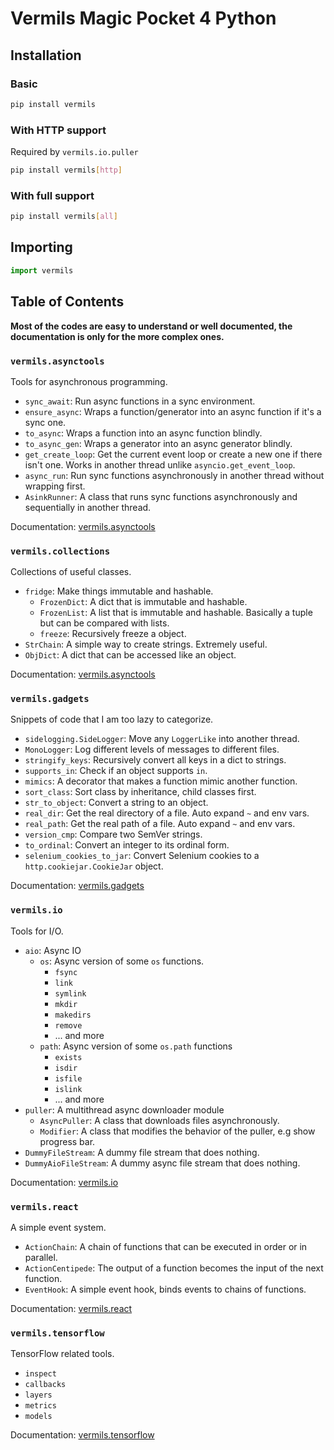 # Vermils Magic Pocket 4 Python

## Installation

### Basic

```Bash
pip install vermils
```

### With HTTP support

Required by `vermils.io.puller`

```Bash
pip install vermils[http]
```

### With full support

```Bash
pip install vermils[all]
```

## Importing

```Python
import vermils
```

## Table of Contents

**Most of the codes are easy to understand or well documented, the documentation is only for the more complex ones.**

### `vermils.asynctools`

Tools for asynchronous programming.

- `sync_await`: Run async functions in a sync environment.
- `ensure_async`: Wraps a function/generator into an async function if it's a sync one.
- `to_async`: Wraps a function into an async function blindly.
- `to_async_gen`: Wraps a generator into an async generator blindly.
- `get_create_loop`: Get the current event loop or create a new one if there isn't one. Works in another thread unlike `asyncio.get_event_loop`.
- `async_run`: Run sync functions asynchronously in another thread without wrapping first.
- `AsinkRunner`: A class that runs sync functions asynchronously and sequentially in another thread.

Documentation: [vermils.asynctools](./docs/asynctools.md)

### `vermils.collections`

Collections of useful classes.

- `fridge`: Make things immutable and hashable.
  - `FrozenDict`: A dict that is immutable and hashable.
  - `FrozenList`: A list that is immutable and hashable. Basically a tuple but can be compared with lists.
  - `freeze`: Recursively freeze a object.
- `StrChain`: A simple way to create strings. Extremely useful.
- `ObjDict`: A dict that can be accessed like an object.

Documentation: [vermils.asynctools](./docs/collections.md)

### `vermils.gadgets`

Snippets of code that I am too lazy to categorize.

- `sidelogging.SideLogger`: Move any `LoggerLike` into another thread.
- `MonoLogger`: Log different levels of messages to different files.
- `stringify_keys`: Recursively convert all keys in a dict to strings.
- `supports_in`: Check if an object supports `in`.
- `mimics`: A decorator that makes a function mimic another function.
- `sort_class`: Sort class by inheritance, child classes first.
- `str_to_object`: Convert a string to an object.
- `real_dir`: Get the real directory of a file. Auto expand `~` and env vars.
- `real_path`: Get the real path of a file. Auto expand `~` and env vars.
- `version_cmp`: Compare two SemVer strings.
- `to_ordinal`: Convert an integer to its ordinal form.
- `selenium_cookies_to_jar`: Convert Selenium cookies to a `http.cookiejar.CookieJar` object.

Documentation: [vermils.gadgets](./docs/gadgets.md)

### `vermils.io`

Tools for I/O.

- `aio`: Async IO
  - `os`: Async version of some `os` functions.
    - `fsync`
    - `link`
    - `symlink`
    - `mkdir`
    - `makedirs`
    - `remove`
    - ... and more
  - `path`: Async version of some `os.path` functions
    - `exists`
    - `isdir`
    - `isfile`
    - `islink`
    - ... and more
- `puller`: A multithread async downloader module
  - `AsyncPuller`: A class that downloads files asynchronously.
  - `Modifier`: A class that modifies the behavior of the puller, e.g show progress bar.
- `DummyFileStream`: A dummy file stream that does nothing.
- `DummyAioFileStream`: A dummy async file stream that does nothing.

Documentation: [vermils.io](./docs/io.md)

### `vermils.react`

A simple event system.

- `ActionChain`: A chain of functions that can be executed in order or in parallel.
- `ActionCentipede`: The output of a function becomes the input of the next function.
- `EventHook`: A simple event hook, binds events to chains of functions.

Documentation: [vermils.react](./docs/react.md)

### `vermils.tensorflow`

TensorFlow related tools.

- `inspect`
- `callbacks`
- `layers`
- `metrics`
- `models`

Documentation: [vermils.tensorflow](./docs/tensorflow.md)
